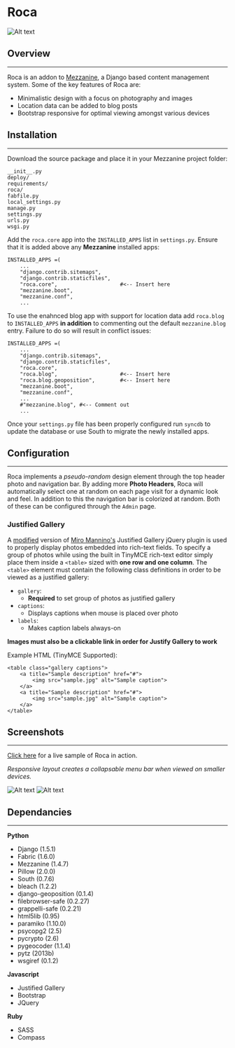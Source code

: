 # Roca #

![Alt text](preview/full.jpg "Full view")

  
## Overview
-----------
Roca is an addon to [Mezzanine](https://github.com/stephenmcd/mezzanine), a
Django based content management system.  Some of the key features of Roca are:

* Minimalistic design with a focus on photography and images
* Location data can be added to blog posts
* Bootstrap responsive for optimal viewing amongst various devices

## Installation
----------------

Download the source package and place it in your Mezzanine project folder:

    __init__.py
    deploy/
    requirements/
    roca/
    fabfile.py
    local_settings.py
    manage.py
    settings.py
    urls.py
    wsgi.py

Add the `roca.core` app into the `INSTALLED_APPS` list in `settings.py`.  Ensure
that it is added above any **Mezzanine** installed apps:

	INSTALLED_APPS =(
		...
    	"django.contrib.sitemaps",
    	"django.contrib.staticfiles",
    	"roca.core",  					#<-- Insert here
    	"mezzanine.boot",
    	"mezzanine.conf",
    	...

To use the enahnced blog app with support for location data add `roca.blog`
to `INSTALLED_APPS` **in addition** to commenting out the default
`mezzanine.blog` entry.  Failure to do so will result in conflict issues:

	INSTALLED_APPS =(
		...
    	"django.contrib.sitemaps",
    	"django.contrib.staticfiles",
    	"roca.core",
    	"roca.blog", 					#<-- Insert here
 	   	"roca.blog.geoposition", 		#<-- Insert here
    	"mezzanine.boot",
    	"mezzanine.conf",    	
    	...
    	#"mezzanine.blog", #<-- Comment out
    	...

Once your `settings.py` file has been properly configured run `syncdb` to
update the database or use South to migrate the newly installed apps. 

## Configuration
----------------

Roca implements a *pseudo-random* design element through the top header photo
and navigation bar. By adding more **Photo Headers**, Roca will automatically 
select one at random on each page visit for a dynamic look and feel.  In 
addition to this the navigation bar is colorized at random. Both of these can
be configured through the `Admin` page.

### Justified Gallery

A [modified](https://github.com/jasonwooong/Justified-Gallery) version of 
[Miro Mannino's](https://github.com/miromannino) Justified Gallery jQuery 
plugin is used to properly display photos embedded into rich-text fields. To
specify a group of photos while using the built in TinyMCE rich-text editor
simply place them inside a `<table>` sized with **one row and one column**.
The `<table>` element must contain the following class definitions in order
to be viewed as a justified gallery:  

* `gallery`:
	* **Required** to set group of photos as justified gallery
* `captions`:
	* Displays captions when mouse is placed over photo
* `labels`:
	* Makes caption labels always-on

**Images must also be a clickable link in order for Justify Gallery to work**

Example HTML (TinyMCE Supported):

	<table class="gallery captions">
		<a title="Sample description" href="#">
			<img src="sample.jpg" alt="Sample caption">
		</a>
		<a title="Sample description" href="#">
			<img src="sample.jpg" alt="Sample caption">
		</a>
	</table>

## Screenshots
--------------

[Click here](http://roca.jtwong.com) for a live sample of Roca in action.

*Responsive layout creates a collapsable menu bar when viewed on smaller
devices.*

![Alt text](preview/collapsed.jpg) ![Alt text](preview/expanded.jpg)
   

## Dependancies
---------------

**Python**

* Django (1.5.1)
* Fabric (1.6.0)
* Mezzanine (1.4.7)
* Pillow (2.0.0)
* South (0.7.6)
* bleach (1.2.2)
* django-geoposition (0.1.4)
* filebrowser-safe (0.2.27)
* grappelli-safe (0.2.21)
* html5lib (0.95)
* paramiko (1.10.0)
* psycopg2 (2.5)
* pycrypto (2.6)
* pygeocoder (1.1.4)
* pytz (2013b)
* wsgiref (0.1.2)

**Javascript**

* Justified Gallery
* Bootstrap
* JQuery

**Ruby**

* SASS
* Compass

